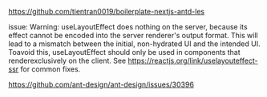 https://github.com/tientran0019/boilerplate-nextjs-antd-les

issue:
Warning: useLayoutEffect does nothing on the server, because its effect cannot be encoded into the server renderer's output format. This will lead to a mismatch between the initial, non-hydrated UI and the intended UI. Toavoid this, useLayoutEffect should only be used in components that renderexclusively on the client. See https://reactjs.org/link/uselayouteffect-ssr for common fixes.
 
https://github.com/ant-design/ant-design/issues/30396